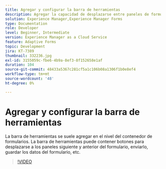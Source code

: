 ```yaml
---
title: Agregar y configurar la barra de herramientas
description: Agregar la capacidad de desplazarse entre paneles de formulario.
solution: Experience Manager,Experience Manager Forms
type: Documentation
role: Developer
level: Beginner, Intermediate
version: Experience Manager as a Cloud Service
feature: Adaptive Forms
topic: Development
jira: KT-7389
thumbnail: 332236.jpg
exl-id: 3155059c-fbe6-4b9a-8ef3-8f152658e1af
duration: 104
source-git-commit: 48433a5367c281cf5a1c106b08a1306f1b0e8ef4
workflow-type: tm+mt
source-wordcount: '48'
ht-degree: 0%

---
```


# Agregar y configurar la barra de herramientas

La barra de herramientas se suele agregar en el nivel del contenedor de formularios. La barra de herramientas puede contener botones para desplazarse a los paneles siguiente y anterior del formulario, enviarlo, guardar los datos del formulario, etc.

>[!VIDEO](https://video.tv.adobe.com/v/3424954?quality=12&learn=on&captions=spa)
